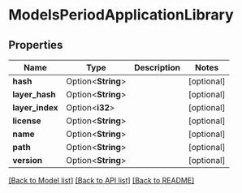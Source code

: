 # ModelsPeriodApplicationLibrary

## Properties

Name | Type | Description | Notes
------------ | ------------- | ------------- | -------------
**hash** | Option<**String**> |  | [optional]
**layer_hash** | Option<**String**> |  | [optional]
**layer_index** | Option<**i32**> |  | [optional]
**license** | Option<**String**> |  | [optional]
**name** | Option<**String**> |  | [optional]
**path** | Option<**String**> |  | [optional]
**version** | Option<**String**> |  | [optional]

[[Back to Model list]](./README.md#documentation-for-models) [[Back to API list]](./README.md#documentation-for-api-endpoints) [[Back to README]](../README.md)

